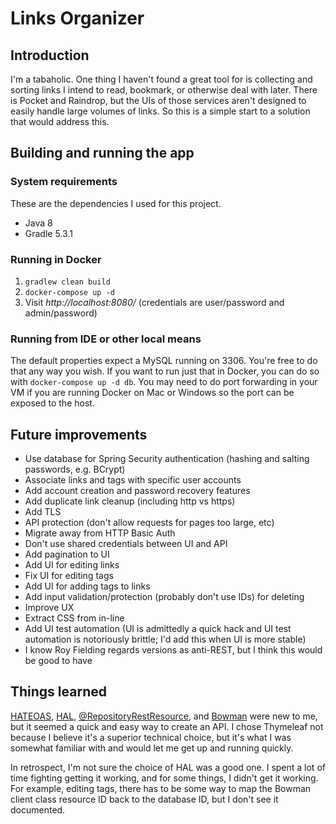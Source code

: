 # Links Organizer

## Introduction

I'm a tabaholic. One thing I haven't found a great tool for is collecting and sorting links I intend to read, bookmark,
or otherwise deal with later. There is Pocket and Raindrop, but the UIs of those services aren't designed to easily
handle large volumes of links. So this is a simple start to a solution that would address this.

## Building and running the app

### System requirements

These are the dependencies I used for this project.

* Java 8
* Gradle 5.3.1

### Running in Docker

1. `gradlew clean build`
1. `docker-compose up -d`
1. Visit _http://localhost:8080/_ (credentials are user/password and admin/password)

### Running from IDE or other local means

The default properties expect a MySQL running on 3306. You're free to do that any way you wish. If you want to run
just that in Docker, you can do so with `docker-compose up -d db`. You may need to do port forwarding in your VM if you
are running Docker on Mac or Windows so the port can be exposed to the host. 

## Future improvements

* Use database for Spring Security authentication (hashing and salting passwords, e.g. BCrypt)
* Associate links and tags with specific user accounts
* Add account creation and password recovery features
* Add duplicate link cleanup (including http vs https)
* Add TLS
* API protection (don't allow requests for pages too large, etc)
* Migrate away from HTTP Basic Auth
* Don't use shared credentials between UI and API
* Add pagination to UI
* Add UI for editing links
* Fix UI for editing tags
* Add UI for adding tags to links
* Add input validation/protection (probably don't use IDs) for deleting
* Improve UX
* Extract CSS from in-line
* Add UI test automation (UI is admittedly a quick hack and UI test
  automation is notoriously brittle; I'd add this when UI is more stable)
* I know Roy Fielding regards versions as anti-REST, but I think this would be good to have

## Things learned

[HATEOAS](https://en.wikipedia.org/wiki/HATEOAS), [HAL](http://stateless.co/hal_specification.html),
[@RepositoryRestResource](https://docs.spring.io/spring-data/rest/docs/current/api/org/springframework/data/rest/core/annotation/RepositoryRestResource.html),
and [Bowman](https://github.com/BlackPepperSoftware/bowman/) were new to me, but it seemed a quick and easy way to create an API.
I chose Thymeleaf not because I believe it's a superior technical choice, but it's what I was somewhat familiar with and
would let me get up and running quickly.

In retrospect, I'm not sure the choice of HAL was a good one. I spent a lot of time fighting getting it working, and for
some things, I didn't get it working. For example, editing tags, there has to be some way to map the Bowman client class
resource ID back to the database ID, but I don't see it documented.
